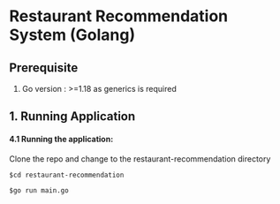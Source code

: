 # Restaurant Recommendation System (Golang)

## Prerequisite
1. Go version : >=1.18 as generics is required

## 1. Running Application
#### 4.1 Running the application:

Clone the repo and change to the restaurant-recommendation directory
```shell
$cd restaurant-recommendation
```


```shell
$go run main.go
```


